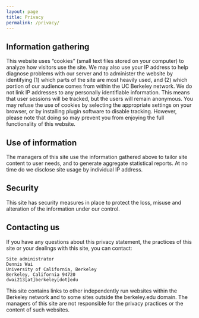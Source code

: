 ```yaml
---
layout: page
title: Privacy
permalink: /privacy/
---
```


## Information gathering
This website uses “cookies” (small text files stored on your computer) to analyze how visitors use the site. We may also use your IP address to help diagnose problems with our server and to administer the website by identifying (1) which parts of the site are most heavily used, and (2) which portion of our audience comes from within the UC Berkeley network. We do not link IP addresses to any personally identifiable information. This means that user sessions will be tracked, but the users will remain anonymous. You may refuse the use of cookies by selecting the appropriate settings on your browser, or by installing plugin software to disable tracking. However, please note that doing so may prevent you from enjoying the full functionality of this website.

## Use of information
The managers of this site use the information gathered above to tailor site content to user needs, and to generate aggregate statistical reports. At no time do we disclose site usage by individual IP address.

## Security
This site has security measures in place to protect the loss, misuse and alteration of the information under our control.

## Contacting us
If you have any questions about this privacy statement, the practices of this site or your dealings with this site, you can contact:

~~~
Site administrator
Dennis Wai
University of California, Berkeley
Berkeley, California 94720
dwai213[at]berkeley[dot]edu
~~~

This site contains links to other independently run websites within the Berkeley network and to some sites outside the berkeley.edu domain. The managers of this site are not responsible for the privacy practices or the content of such websites.
